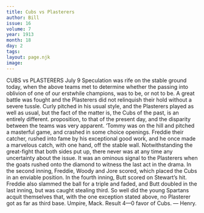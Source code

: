 ```yaml
---
title: Cubs vs Plasterers
author: Bill
issue: 16
volume: 7
year: 1913
month: 18
day: 2
tags:
layout: page.njk
image:
---
```

CUBS vs PLASTERERS    July 9    Speculation was rife on the stable ground today, when the above teams met to determine whether the passing into oblivion of one of our erstwhile champions, was to be, or not to be. A great battle was fought and the Plasterers did not relinquish their hold without a severe tussle. Curly pitched in his usual style, and the Plasterers played as well as usual, but the fact of the matter is, the Cubs of the past, is an entirely different. proposition, to that of the present day, and the disparity between the teams was very apparent. ‘Tommy was on the hill and pitched a masterful game, and crashed in some choice openings. Freddie their catcher, rushed into fame by his exceptional good work, and he once made a marvelous catch, with one hand, off the stable wall. Notwithstanding the great-fight that both sides put up, there never was at any time any uncertainty about the issue. It was an ominous signal to the Plasterers when the goats rushed onto the diamond to witness the last act in the drama. In the second inning, Freddie, Woody and Jore scored, which placed the Cubs in an enviable position. In the fourth inning, Butt scored on Stewart’s hit. Freddie also slammed the ball for a triple and faded, and Butt doubled in the last inning, but was caught stealing third. So well did the young Spartans acquit themselves that, with the one exception stated above, no Plasterer got as far as third base. Umpire, Mack. Result 4—0 favor of Cubs. — Henry. 


